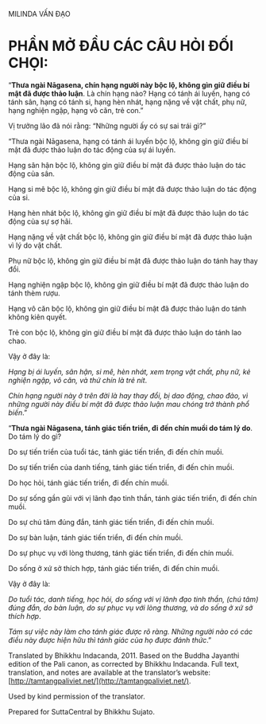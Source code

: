  

MILINDA VẤN ĐẠO

# PHẦN MỞ ĐẦU CÁC CÂU HỎI ĐỐI CHỌI:

“**Thưa ngài Nāgasena, chín hạng người này bộc lộ, không gìn giữ điều bí mật đã được thảo luận**. Là chín hạng nào? Hạng có tánh ái luyến, hạng có tánh sân, hạng có tánh si, hạng hèn nhát, hạng nặng về vật chất, phụ nữ, hạng nghiện ngập, hạng vô căn, trẻ con.”

Vị trưởng lão đã nói rằng: “Những người ấy có sự sai trái gì?”

“Thưa ngài Nāgasena, hạng có tánh ái luyến bộc lộ, không gìn giữ điều bí mật đã được thảo luận do tác động của sự ái luyến.

Hạng sân hận bộc lộ, không gìn giữ điều bí mật đã được thảo luận do tác động của sân.

Hạng si mê bộc lộ, không gìn giữ điều bí mật đã được thảo luận do tác động của si.

Hạng hèn nhát bộc lộ, không gìn giữ điều bí mật đã được thảo luận do tác động của sự sợ hãi.

Hạng nặng về vật chất bộc lộ, không gìn giữ điều bí mật đã được thảo luận vì lý do vật chất.

Phụ nữ bộc lộ, không gìn giữ điều bí mật đã được thảo luận do tánh hay thay đổi.

Hạng nghiện ngập bộc lộ, không gìn giữ điều bí mật đã được thảo luận do tánh thèm rượu.

Hạng vô căn bộc lộ, không gìn giữ điều bí mật đã được thảo luận do tánh không kiên quyết.

Trẻ con bộc lộ, không gìn giữ điều bí mật đã được thảo luận do tánh lao chao.

Vậy ở đây là:

_Hạng bị ái luyến, sân hận, si mê, hèn nhát, xem trọng vật chất, phụ nữ, kẻ nghiện ngập, vô căn, và thứ chín là trẻ nít_.

_Chín hạng người này ở trên đời là hay thay đổi, bị dao động, chao đảo, vì những người này điều bí mật đã được thảo luận mau chóng trở thành phổ biến_.”

“**Thưa ngài Nāgasena, tánh giác tiến triển, đi đến chín muồi do tám lý do**. Do tám lý do gì?

Do sự tiến triển của tuổi tác, tánh giác tiến triển, đi đến chín muồi.

Do sự tiến triển của danh tiếng, tánh giác tiến triển, đi đến chín muồi.

Do học hỏi, tánh giác tiến triển, đi đến chín muồi.

Do sự sống gần gũi với vị lãnh đạo tinh thần, tánh giác tiến triển, đi đến chín muồi.

Do sự chú tâm đúng đắn, tánh giác tiến triển, đi đến chín muồi.

Do sự bàn luận, tánh giác tiến triển, đi đến chín muồi.

Do sự phục vụ với lòng thương, tánh giác tiến triển, đi đến chín muồi.

Do sống ở xứ sở thích hợp, tánh giác tiến triển, đi đến chín muồi.

Vậy ở đây là:

_Do tuổi tác, danh tiếng, học hỏi, do sống với vị lãnh đạo tinh thần, (chú tâm) đúng đắn, do bàn luận, do sự phục vụ với lòng thương, và do sống ở xứ sở thích hợp_.

_Tám sự việc này làm cho tánh giác được rõ ràng. Những người nào có các điều này được hiện hữu thì tánh giác của họ được đánh thức_.”

Translated by Bhikkhu Indacanda, 2011. Based on the Buddha Jayanthi edition of the Pali canon, as corrected by Bhikkhu Indacanda. Full text, translation, and notes are available at the translator’s website: [http://tamtangpaliviet.net/](http://tamtangpaliviet.net/).

Used by kind permission of the translator.

Prepared for SuttaCentral by Bhikkhu Sujato.